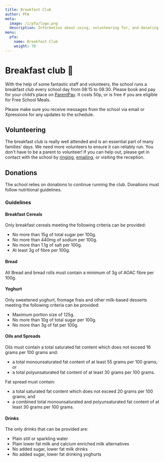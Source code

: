 ```yaml
---
title: Breakfast Club
author: PFA
meta:
  image: /i/pfa/logo.png
  description: Information about using, volunteering for, and donating to the school’s breakfast club
menu:
  pfa:
    name: Breakfast Club
    weight: 70
---
```


# Breakfast club 🥣

With the help of some fantastic staff and volunteers, the school runs a breakfast club every school day from 08:15 to 08:30.
Please book and pay for your child’s place on [ParentPay](https://www.parentpay.com).
It costs 50p, or is free if you are eligible for Free School Meals.

Please make sure you receive messages from the school via email or Xpressions for any updates to the schedule.

## Volunteering

The breakfast club is really well attended and is an essential part of many families’ days.
We need more volunteers to ensure it can reliably run.
You don't have to be a parent to volunteer!
If you can help out, please get in contact with the school by [ringing](tel:+441890781350), [emailing](mailto:aytonps@scotborders.gov.uk), or visiting the reception.

## Donations

The school relies on donations to continue running the club. Donations must follow nutritional guidelines.

### Guidelines

#### Breakfast Cereals

Only breakfast cereals meeting the following criteria can be provided:

* No more than 15g of total sugar per 100g.
* No more than 440mg of sodium per 100g.
* No more than 1.1g of salt per 100g.
* At least 3g of fibre per 100g.

#### Bread

All Bread and bread rolls must contain a minimum of 3g of AOAC fibre per 100g.

#### Yoghurt

Only sweetened yoghurt, fromage frais and other milk-based desserts meeting the following criteria can be provided:

* Maximum portion size of 125g.
* No more than 10g of total sugar per 100g.
* No more than 3g of fat per 100g.

#### Oils and Spreads

Oils must contain a total saturated fat content which does not exceed 16 grams per 100 grams and:

* a total monounsaturated fat content of at least 55 grams per 100 grams; or
* a total polyunsaturated fat content of at least 30 grams per 100 grams.

Fat spread must contain:

* a total saturated fat content which does not exceed 20 grams per 100 grams; and
* a combined total monounsaturated and polyunsaturated fat content of at least 30 grams per 100 grams.

#### Drinks

The only drinks that can be provided are:
* Plain still or sparkling water
* Plain lower fat milk and calcium enriched milk alternatives
* No added sugar, lower fat milk drinks
* No added sugar, lower fat drinking yoghurts
